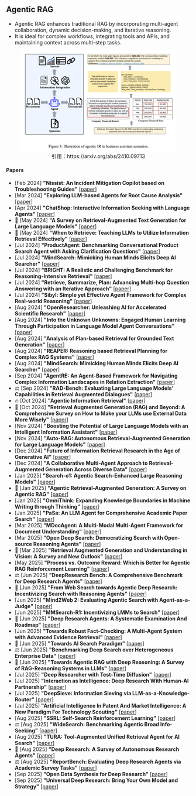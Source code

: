 ## Agentic RAG
* Agentic RAG enhances traditional RAG by incorporating multi-agent collaboration, dynamic decision-making, and iterative reasoning.
* It is ideal for complex workflows, integrating tools and APIs, and maintaining context across multi-step tasks.
<figure style="text-align: center;">
    <img alt="" src="../assets/agentic_rag.png" width="500" />
    <figcaption style="text-align: center;">引用：https://arxiv.org/abs/2410.09713</figcaption>
</figure>

#### Papers
* [Feb 2024] **"Nissist: An Incident Mitigation Copilot based on Troubleshooting Guides"** [[paper](https://arxiv.org/abs/2402.17531)]
* [Mar 2024] **"Exploring LLM-based Agents for Root Cause Analysis"** [[paper](https://arxiv.org/abs/2403.04123)]
* [Apr 2024] **"ChatShop: Interactive Information Seeking with Language Agents"** [[paper](https://arxiv.org/abs/2404.09911)]
* 📖 [May 2024] **"A Survey on Retrieval-Augmented Text Generation for Large Language Models"** [[paper](https://arxiv.org/abs/2404.10981)]
* 📖 [May 2024] **"When to Retrieve: Teaching LLMs to Utilize Information Retrieval Effectively"** [[paper](https://arxiv.org/abs/2404.19705)]
* [Jul 2024] **"ProductAgent: Benchmarking Conversational Product Search Agent with Asking Clarification Questions"** [[paper](https://arxiv.org/abs/2407.00942)]
* [Jul 2024] **"MindSearch: Mimicking Human Minds Elicits Deep AI Searcher"** [[paper](https://arxiv.org/abs/2407.20183)]
* [Jul 2024] **"BRIGHT: A Realistic and Challenging Benchmark for Reasoning-Intensive Retrieval"** [[paper](https://arxiv.org/abs/2407.12883)]
* [Jul 2024] **"Retrieve, Summarize, Plan: Advancing Multi-hop Question Answering with an Iterative Approach"** [[paper](https://arxiv.org/abs/2407.13101)]
* [Jul 2024] **"Sibyl: Simple yet Effective Agent Framework for Complex Real-world Reasoning"** [[paper](https://arxiv.org/abs/2407.10718)]
* [Aug 2024] **"OpenResearcher: Unleashing AI for Accelerated Scientific Research"** [[paper](https://arxiv.org/abs/2408.06941)]
* [Aug 2024] **"Into the Unknown Unknowns: Engaged Human Learning Through Participation in Language Model Agent Conversations"** [[paper](https://arxiv.org/abs/2408.15232)]
* [Aug 2024] **"Analysis of Plan-based Retrieval for Grounded Text Generation"** [[paper](https://arxiv.org/abs/2408.10490)]
* [Aug 2024] **"REAPER: Reasoning based Retrieval Planning for Complex RAG Systems"** [[paper](https://arxiv.org/abs/2407.18553)]
* [Aug 2024] **"MindSearch: Mimicking Human Minds Elicits Deep AI Searcher"** [[paper](https://arxiv.org/abs/2407.20183)]
* [Sep 2024] **"AgentRE: An Agent-Based Framework for Navigating Complex Information Landscapes in Relation Extraction"** [[paper](https://arxiv.org/abs/2409.01854)]
* ⚖️ [Sep 2024] **"RAD-Bench: Evaluating Large Language Models’ Capabilities in Retrieval Augmented Dialogues"** [[paper](https://arxiv.org/abs/2409.12558)]
* 🔥 [Oct 2024] **"Agentic Information Retrieval"** [[paper](https://arxiv.org/abs/2410.09713)]
* 📖 [Oct 2024] **"Retrieval Augmented Generation (RAG) and Beyond: A Comprehensive Survey on How to Make your LLMs use External Data More Wisely"** [[paper](https://arxiv.org/abs/2409.14924)]
* [Nov 2024] **"Boosting the Potential of Large Language Models with an Intelligent Information Assistant"** [[paper](https://arxiv.org/abs/2411.06805)]
* [Nov 2024] **"Auto-RAG: Autonomous Retrieval-Augmented Generation for Large Language Models"** [[paper](https://arxiv.org/abs/2411.19443)]
* [Dec 2024] **"Future of Information Retrieval Research in the Age of Generative AI"** [[paper](https://arxiv.org/abs/2412.02043)]
* [Dec 2024] **"A Collaborative Multi-Agent Approach to Retrieval-Augmented Generation Across Diverse Data"** [[paper](https://arxiv.org/abs/2412.05838)]
* [Jan 2025] **"Search-o1: Agentic Search-Enhanced Large Reasoning Models"** [[paper](https://arxiv.org/abs/2501.05366)]
* 📖 [Jan 2025] **"Agentic Retrieval-Augmented Generation: A Survey on Agentic RAG"** [[paper](https://arxiv.org/abs/2501.09136)]
* [Jan 2025] **"OmniThink: Expanding Knowledge Boundaries in Machine Writing through Thinking"** [[paper](https://arxiv.org/abs/2501.09751)]
* [Jan 2025] **"PaSa: An LLM Agent for Comprehensive Academic Paper Search"** [[paper](https://arxiv.org/abs/2501.10120)]
* [Mar 2025] **"MDocAgent: A Multi-Modal Multi-Agent Framework for Document Understanding"** [[paper](https://arxiv.org/abs/2503.13964)]
* [Mar 2025] **"Open Deep Search: Democratizing Search with Open-source Reasoning Agents"** [[paper](https://arxiv.org/abs/2503.20201)]
* 📖 [Mar 2025] **"Retrieval Augmented Generation and Understanding in Vision: A Survey and New Outlook"** [[paper](https://arxiv.org/abs/2503.18016)]
* [May 2025] **"Process vs. Outcome Reward: Which is Better for Agentic RAG Reinforcement Learning"** [[paper](https://arxiv.org/abs/2505.14069)]
* ⚖️ [Jun 2025] **"DeepResearch Bench: A Comprehensive Benchmark for Deep Research Agents"** [[paper](https://arxiv.org/abs/2506.11763)]
* 📖 [Jun 2025] **"From Web Search towards Agentic Deep Research: Incentivizing Search with Reasoning Agents"** [[paper](https://www.arxiv.org/abs/2506.18959)]
* [Jun 2025] **"Mind2Web 2: Evaluating Agentic Search with Agent-as-a-Judge"** [[paper](https://arxiv.org/abs/2506.21506)]
* [Jun 2025] **"MMSearch-R1: Incentivizing LMMs to Search"** [[paper](https://arxiv.org/abs/2506.20670)]
* 📖 [Jun 2025] **"Deep Research Agents: A Systematic Examination And Roadmap"** [[paper](https://arxiv.org/abs/2506.18096)]
* [Jun 2025] **"Towards Robust Fact-Checking: A Multi-Agent System with Advanced Evidence Retrieval"** [[paper](https://www.arxiv.org/abs/2506.17878)]
* 📖 [Jun 2025] **"Towards AI Search Paradigm"** [[paper](https://arxiv.org/abs/2506.17188)]
* ⚖️ [Jun 2025] **"Benchmarking Deep Search over Heterogeneous Enterprise Data"** [[paper](https://arxiv.org/abs/2506.23139)]
* 📖 [Jun 2025] **"Towards Agentic RAG with Deep Reasoning: A Survey of RAG-Reasoning Systems in LLMs"** [[paper](https://arxiv.org/abs/2506.10408v1)]
* [Jul 2025] **"Deep Researcher with Test-Time Diffusion"** [[paper](https://www.arxiv.org/abs/2507.16075)]
* [Jul 2025] **"Interaction as Intelligence: Deep Research With Human-AI Partnership"** [[paper](https://arxiv.org/abs/2507.15759)]
* [Jul 2025] **"DeepSieve: Information Sieving via LLM-as-a-Knowledge-Router"** [[paper](https://arxiv.org/abs/2507.22050)]
* [Jul 2025] **"Artificial Intelligence In Patent And Market Intelligence: A New Paradigm For Technology Scouting"** [[paper](https://arxiv.org/abs/2507.20322)]
* [Aug 2025] **"SSRL: Self-Search Reinforcement Learning"** [[paper](https://arxiv.org/abs/2508.10874v1)]
* ⚖️ [Aug 2025] **"WideSearch: Benchmarking Agentic Broad Info-Seeking"** [[paper](https://arxiv.org/abs/2508.07999)]
* [Aug 2025] **"TURA: Tool-Augmented Unified Retrieval Agent for AI Search"** [[paper](https://www.arxiv.org/abs/2508.04604)]
* 📖 [Aug 2025] **"Deep Research: A Survey of Autonomous Research Agents"** [[paper](https://arxiv.org/abs/2508.12752)]
* ⚖️ [Aug 2025] **"ReportBench: Evaluating Deep Research Agents via Academic Survey Tasks"** [[paper](https://www.arxiv.org/abs/2508.15804)]
* [Sep 2025] **"Open Data Synthesis for Deep Research"** [[paper](https://arxiv.org/abs/2509.00375)]
* [Sep 2025] **"Universal Deep Research: Bring Your Own Model and Strategy"** [[paper](https://arxiv.org/abs/2509.00244)]